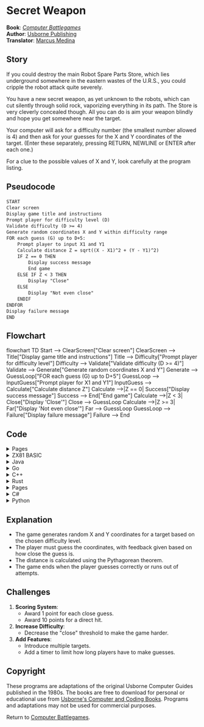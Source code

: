 # Secret Weapon

**Book**: _[Computer Battlegames](https://drive.google.com/file/d/0Bxv0SsvibDMTVUExUjFhTURCSU0/view?usp=sharing&resourcekey=0-v2liG0G60g8b7DXjJtDBXg)_  
**Author**:  [Usborne Publishing](https://usborne.com/)    
**Translator**: [Marcus Medina](https://github.com/marcusjobb/UsborneBooks)

## Story

If you could destroy the main Robot Spare Parts Store, which lies underground somewhere in the eastern wastes of the U.R.S., you could cripple the robot attack quite severely.

You have a new secret weapon, as yet unknown to the robots, which can cut silently through solid rock, vaporizing everything in its path. The Store is very cleverly concealed though. All you can do is aim your weapon blindly and hope you get somewhere near the target.

Your computer will ask for a difficulty number (the smallest number allowed is 4) and then ask for your guesses for the X and Y coordinates of the target. (Enter these separately, pressing RETURN, NEWLINE or ENTER after each one.)

For a clue to the possible values of X and Y, look carefully at the program listing.

## Pseudocode

```plaintext
START
Clear screen
Display game title and instructions
Prompt player for difficulty level (D)
Validate difficulty (D >= 4)
Generate random coordinates X and Y within difficulty range
FOR each guess (G) up to D+5:
    Prompt player to input X1 and Y1
    Calculate distance Z = sqrt((X - X1)^2 + (Y - Y1)^2)
    IF Z == 0 THEN
        Display success message
        End game
    ELSE IF Z < 3 THEN
        Display "Close"
    ELSE
        Display "Not even close"
    ENDIF
ENDFOR
Display failure message
END
```

## Flowchart

<div class="mermaid">
flowchart TD
    Start --> ClearScreen["Clear screen"]
    ClearScreen --> Title["Display game title and instructions"]
    Title --> Difficulty["Prompt player for difficulty level"]
    Difficulty --> Validate["Validate difficulty (D >= 4)"]
    Validate --> Generate["Generate random coordinates X and Y"]
    Generate --> GuessLoop["FOR each guess (G) up to D+5"]
    GuessLoop --> InputGuess["Prompt player for X1 and Y1"]
    InputGuess --> Calculate["Calculate distance Z"]
    Calculate -->|Z == 0| Success["Display success message"]
    Success --> End["End game"]
    Calculate -->|Z < 3| Close["Display 'Close'"]
    Close --> GuessLoop
    Calculate -->|Z >= 3| Far["Display 'Not even close'"]
    Far --> GuessLoop
    GuessLoop --> Failure["Display failure message"]
    Failure --> End
</div>

## Code

<details>
<summary>Pages</summary>

![Page 1](./img/Usborne-Computer_Battlegames16.png)  
![Page 2](./img/Usborne-Computer_Battlegames17.png)

</details>

<details>
<summary>ZX81 BASIC</summary>

```basic
10 CLS
20 PRINT "SECRET WEAPON"
30 PRINT "ENTER DIFFICULTY "
40 INPUT D
50 IF D<4 THEN GOTO 30
60 LET X=INT(RND*D+1)
70 LET Y=INT(RND*D+1)
80 FOR G=1 TO D+5
90 PRINT "GUESSES FOR X AND Y"
100 INPUT X1
110 INPUT Y1
120 LET Z=SQR((X-X1)*(X-X1)+(Y-Y1)*(Y-Y1))
130 IF Z=0 THEN GOTO 200
140 IF Z<3 THEN PRINT "CLOSE"
150 IF Z>3 THEN PRINT "NOT EVEN CLOSE"
160 NEXT G
170 PRINT "THE ROBOTS HAVE SEEN"
180 PRINT "YOU - AGGHHHH....."
190 PRINT
200 PRINT "YOU DESTROYED IT IN"
210 PRINT G; " GOES"
220 STOP
```

</details>

<details>
<summary>Java</summary>

```java
import java.util.Scanner;
import java.util.Random;

public class SecretWeapon {
    public static void main(String[] args) {
        Scanner scanner = new Scanner(System.in);
        Random random = new Random();

        System.out.println("SECRET WEAPON");
        int difficulty = 0;

        while (difficulty < 4) {
            System.out.print("ENTER DIFFICULTY (minimum 4): ");
            difficulty = scanner.nextInt();
        }

        int targetX = random.nextInt(difficulty) + 1;
        int targetY = random.nextInt(difficulty) + 1;

        for (int g = 1; g <= difficulty + 5; g++) {
            System.out.print("GUESS X: ");
            int guessX = scanner.nextInt();

            System.out.print("GUESS Y: ");
            int guessY = scanner.nextInt();

            double distance = Math.sqrt(Math.pow(targetX - guessX, 2) + Math.pow(targetY - guessY, 2));

            if (distance == 0) {
                System.out.println("YOU DESTROYED IT IN " + g + " GOES!");
                return;
            } else if (distance < 3) {
                System.out.println("CLOSE");
            } else {
                System.out.println("NOT EVEN CLOSE");
            }
        }

        System.out.println("THE ROBOTS HAVE SEEN YOU - AGGHHHH.....");
    }
}
```

</details>

<details>
<summary>Go</summary>

```go
package main

import (
	"fmt"
	"math"
	"math/rand"
	"time"
)

func main() {
	rand.Seed(time.Now().UnixNano())
	fmt.Println("SECRET WEAPON")

	var difficulty int
	for difficulty < 4 {
		fmt.Print("ENTER DIFFICULTY (minimum 4): ")
		fmt.Scan(&difficulty)
	}

	targetX := rand.Intn(difficulty) + 1
	targetY := rand.Intn(difficulty) + 1

	for g := 1; g <= difficulty+5; g++ {
		var guessX, guessY int
		fmt.Print("GUESS X: ")
		fmt.Scan(&guessX)
		fmt.Print("GUESS Y: ")
		fmt.Scan(&guessY)

		distance := math.Sqrt(math.Pow(float64(targetX-guessX), 2) + math.Pow(float64(targetY-guessY), 2))

		if distance == 0 {
			fmt.Printf("YOU DESTROYED IT IN %d GOES!
", g)
			return
		} else if distance < 3 {
			fmt.Println("CLOSE")
		} else {
			fmt.Println("NOT EVEN CLOSE")
		}
	}

	fmt.Println("THE ROBOTS HAVE SEEN YOU - AGGHHHH.....")
}
```

</details>

<details>
<summary>C++</summary>

```cpp
#include <iostream>
#include <cmath>
#include <cstdlib>
#include <ctime>

int main() {
    std::cout << "SECRET WEAPON" << std::endl;

    int difficulty = 0;
    while (difficulty < 4) {
        std::cout << "ENTER DIFFICULTY (minimum 4): ";
        std::cin >> difficulty;
    }

    srand(time(0));
    int targetX = rand() % difficulty + 1;
    int targetY = rand() % difficulty + 1;

    for (int g = 1; g <= difficulty + 5; g++) {
        int guessX, guessY;
        std::cout << "GUESS X: ";
        std::cin >> guessX;
        std::cout << "GUESS Y: ";
        std::cin >> guessY;

        double distance = std::sqrt(std::pow(targetX - guessX, 2) + std::pow(targetY - guessY, 2));

        if (distance == 0) {
            std::cout << "YOU DESTROYED IT IN " << g << " GOES!" << std::endl;
            return 0;
        } else if (distance < 3) {
            std::cout << "CLOSE" << std::endl;
        } else {
            std::cout << "NOT EVEN CLOSE" << std::endl;
        }
    }

    std::cout << "THE ROBOTS HAVE SEEN YOU - AGGHHHH....." << std::endl;
    return 0;
}
```

</details>

<details>
<summary>Rust</summary>

```rust
use std::io;
use rand::Rng;
use std::f64;

fn main() {
    println!("SECRET WEAPON");

    let mut difficulty = 0;
    while difficulty < 4 {
        println!("ENTER DIFFICULTY (minimum 4): ");
        let mut input = String::new();
        io::stdin().read_line(&mut input).unwrap();
        difficulty = input.trim().parse().unwrap_or(0);
    }

    let target_x = rand::thread_rng().gen_range(1..=difficulty);
    let target_y = rand::thread_rng().gen_range(1..=difficulty);

    for g in 1..=difficulty + 5 {
        println!("GUESS X: ");
        let mut input_x = String::new();
        io::stdin().read_line(&mut input_x).unwrap();
        let guess_x: i32 = input_x.trim().parse().unwrap();

        println!("GUESS Y: ");
        let mut input_y = String::new();
        io::stdin().read_line(&mut input_y).unwrap();
        let guess_y: i32 = input_y.trim().parse().unwrap();

        let distance = ((target_x - guess_x).pow(2) + (target_y - guess_y).pow(2)) as f64;

        if distance == 0.0 {
            println!("YOU DESTROYED IT IN {} GOES!", g);
            return;
        } else if distance < 9.0 {
            println!("CLOSE");
        } else {
            println!("NOT EVEN CLOSE");
        }
    }

    println!("THE ROBOTS HAVE SEEN YOU - AGGHHHH.....");
}
```

</details>

<details>
<summary>Pages</summary>

![Secret Weapon - Page 1](./img/Usborne-Computer_Battlegames16.png)  
![Secret Weapon - Page 2](./img/Usborne-Computer_Battlegames17.png)

</details>

<details>
<summary>C#</summary>

```csharp
using System;

class Program
{
    static void Main()
    {
        Console.Clear();
        Console.WriteLine("SECRET WEAPON");
        Console.WriteLine("ENTER DIFFICULTY (minimum 4):");

        int difficulty;
        do
        {
            if (!int.TryParse(Console.ReadLine(), out difficulty) || difficulty < 4)
            {
                Console.WriteLine("Invalid input. Enter a number >= 4:");
            }
        } while (difficulty < 4);

        Random rand = new Random();
        int targetX = rand.Next(1, difficulty + 1);
        int targetY = rand.Next(1, difficulty + 1);

        for (int g = 1; g <= difficulty + 5; g++)
        {
            Console.WriteLine("GUESS X:");
            int guessX = int.Parse(Console.ReadLine());

            Console.WriteLine("GUESS Y:");
            int guessY = int.Parse(Console.ReadLine());

            double distance = Math.Sqrt(Math.Pow(targetX - guessX, 2) + Math.Pow(targetY - guessY, 2));

            if (distance == 0)
            {
                Console.WriteLine($"YOU DESTROYED IT IN {g} GOES!");
                return;
            }
            else if (distance < 3)
            {
                Console.WriteLine("CLOSE");
            }
            else
            {
                Console.WriteLine("NOT EVEN CLOSE");
            }
        }

        Console.WriteLine("THE ROBOTS HAVE SEEN YOU - AGGHHHH.....");
    }
}
```

</details>

<details>
<summary>Python</summary>

```python
import math
import random

def main():
    print("SECRET WEAPON")
    difficulty = 0

    while difficulty < 4:
        try:
            difficulty = int(input("ENTER DIFFICULTY (minimum 4): "))
        except ValueError:
            pass

    target_x = random.randint(1, difficulty)
    target_y = random.randint(1, difficulty)

    for g in range(1, difficulty + 6):
        guess_x = int(input("GUESS X: "))
        guess_y = int(input("GUESS Y: "))

        distance = math.sqrt((target_x - guess_x) ** 2 + (target_y - guess_y) ** 2)

        if distance == 0:
            print(f"YOU DESTROYED IT IN {g} GOES!")
            return
        elif distance < 3:
            print("CLOSE")
        else:
            print("NOT EVEN CLOSE")

    print("THE ROBOTS HAVE SEEN YOU - AGGHHHH.....")

if __name__ == "__main__":
    main()
```

</details>

## Explanation

- The game generates random X and Y coordinates for a target based on the chosen difficulty level.
- The player must guess the coordinates, with feedback given based on how close the guess is.
- The distance is calculated using the Pythagorean theorem.
- The game ends when the player guesses correctly or runs out of attempts.

## Challenges

1. **Scoring System**:
   - Award 1 point for each close guess.
   - Award 10 points for a direct hit.
2. **Increase Difficulty**:
   - Decrease the "close" threshold to make the game harder.
3. **Add Features**:
   - Introduce multiple targets.
   - Add a timer to limit how long players have to make guesses.

## Copyright

These programs are adaptations of the original Usborne Computer Guides published in the 1980s. The books are free to download for personal or educational use from [Usborne's Computer and Coding Books](https://usborne.com/row/books/computer-and-coding-books). Programs and adaptations may not be used for commercial purposes.

Return to [Computer Battlegames](./readme.md).
